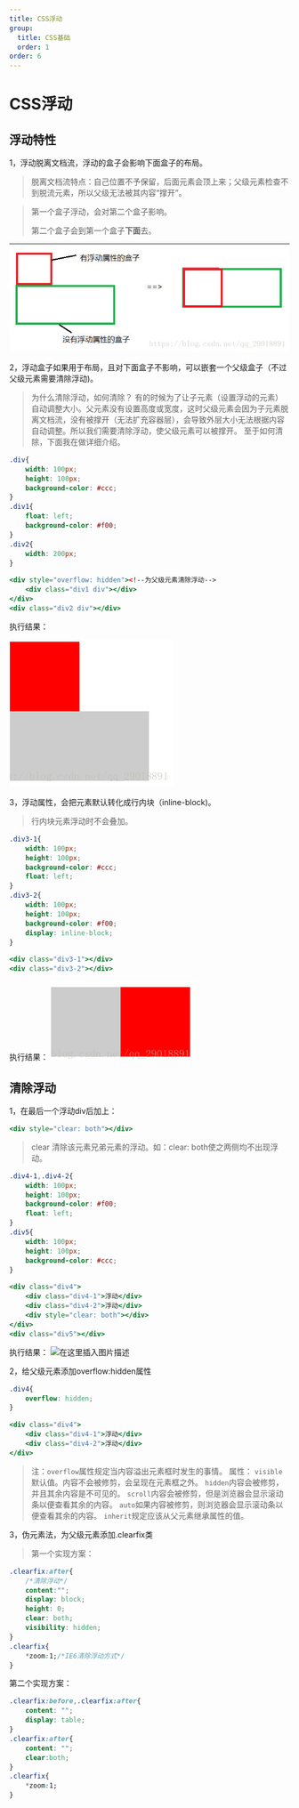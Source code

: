 ```yaml
---
title: CSS浮动
group:
  title: CSS基础
  order: 1
order: 6
---
```

# CSS浮动

## 浮动特性

1，浮动脱离文档流，浮动的盒子会影响下面盒子的布局。

>脱离文档流特点：自己位置不予保留，后面元素会顶上来；父级元素检查不到脱流元素，所以父级无法被其内容“撑开”。

> 第一个盒子浮动，会对第二个盒子影响。
>
> 第二个盒子会到第一个盒子**下面**去。

![image-20230920152307375](./6_CSS_float.assets/image-20230920152307375.png)

2，浮动盒子如果用于布局，且对下面盒子不影响，可以嵌套一个父级盒子（不过父级元素需要清除浮动)。

> 为什么清除浮动，如何清除？
> 有的时候为了让子元素（设置浮动的元素）自动调整大小。父元素没有设置高度或宽度，这时父级元素会因为子元素脱离文档流，没有被撑开（无法扩充容器层），会导致外层大小无法根据内容自动调整。所以我们需要清除浮动，使父级元素可以被撑开。
> 至于如何清除，下面我在做详细介绍。

```css
.div{
	width: 100px;
	height: 100px;
	background-color: #ccc;
}
.div1{
	float: left;
	background-color: #f00;
}
.div2{
    width: 200px;
}
```

```jsx | pure
<div style="overflow: hidden"><!--为父级元素清除浮动-->
    <div class="div1 div"></div>
</div>
<div class="div2 div"></div>
```

执行结果：

![image-20230920152423197](./6_CSS_float.assets/image-20230920152423197.png)

3，浮动属性，会把元素默认转化成行内块（inline-block)。

> 行内块元素浮动时不会叠加。

```css
.div3-1{
	width: 100px;
	height: 100px;
	background-color: #ccc;
	float: left;
}
.div3-2{
	width: 100px;
	height: 100px;
	background-color: #f00;
	display: inline-block;
}
```

```jsx | pure
<div class="div3-1"></div>
<div class="div3-2"></div>
```

执行结果：
![image-20230920152619339](./6_CSS_float.assets/image-20230920152619339.png)

## 清除浮动

1，在最后一个浮动div后加上：

```jsx | pure
<div style="clear: both"></div>
```

> clear 清除该元素兄弟元素的浮动。如：clear: both使之两侧均不出现浮动。

```css
.div4-1,.div4-2{
	width: 100px;
	height: 100px;
	background-color: #f00;
	float: left;
}
.div5{
	width: 100px;
	height: 100px;
	background-color: #ccc;
}
```

```jsx | pure
<div class="div4">
    <div class="div4-1">浮动</div>
    <div class="div4-2">浮动</div>
    <div style="clear: both"></div>
</div>
<div class="div5"></div>
```

执行结果：
![在这里插入图片描述](https://letwz-1258488629.cos.ap-chengdu.myqcloud.com/html/htmlImg/20181011160849764.jpg)

2，给父级元素添加overflow:hidden属性

```css
.div4{
    overflow: hidden;
}
```

```jsx | pure
<div class="div4">
    <div class="div4-1">浮动</div>
    <div class="div4-2">浮动</div>
</div>
```

>注：`overflow`属性规定当内容溢出元素框时发生的事情。
>属性：
>`visible`默认值。内容不会被修剪，会呈现在元素框之外。
>`hidden`内容会被修剪，并且其余内容是不可见的。
>`scroll`内容会被修剪，但是浏览器会显示滚动条以便查看其余的内容。
>`auto`如果内容被修剪，则浏览器会显示滚动条以便查看其余的内容。
>`inherit`规定应该从父元素继承属性的值。

3，伪元素法，为父级元素添加.clearfix类

>第一个实现方案：

```css
.clearfix:after{
    /*清除浮动*/
    content:"";
    display: block;
    height: 0;
    clear: both;
    visibility: hidden;
}
.clearfix{
    *zoom:1;/*IE6清除浮动方式*/
}
```

第二个实现方案：

```css
.clearfix:before,.clearfix:after{
    content: "";
    display: table;
}
.clearfix:after{
	content: "";
    clear:both;
}
.clearfix{
    *zoom:1;
}
```
